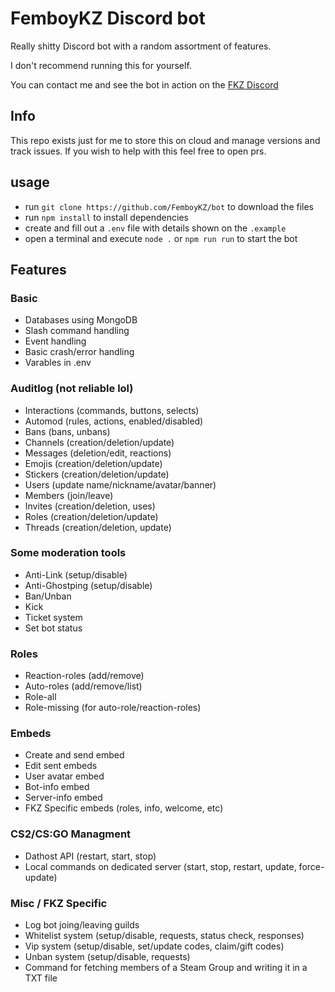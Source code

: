 
# FemboyKZ Discord bot

Really shitty Discord bot with a random assortment of features.

I don't recommend running this for yourself.

You can contact me and see the bot in action on the [FKZ Discord](https://discord.gg/fkz)

## Info

This repo exists just for me to store this on cloud and manage versions and track issues.
If you wish to help with this feel free to open prs.

## usage

- run `git clone https://github.com/FemboyKZ/bot` to download the files
- run `npm install` to install dependencies
- create and fill out a `.env` file with details shown on the `.example`
- open a terminal and execute `node .` or `npm run run` to start the bot

## Features

### Basic

- Databases using MongoDB
- Slash command handling
- Event handling
- Basic crash/error handling
- Varables in .env

### Auditlog (not reliable lol)

- Interactions (commands, buttons, selects)
- Automod (rules, actions, enabled/disabled)
- Bans (bans, unbans)
- Channels (creation/deletion/update)
- Messages (deletion/edit, reactions)
- Emojis (creation/deletion/update)
- Stickers (creation/deletion/update)
- Users (update name/nickname/avatar/banner)
- Members (join/leave)
- Invites (creation/deletion, uses)
- Roles (creation/deletion/update)
- Threads (creation/deletion, update)

### Some moderation tools

- Anti-Link (setup/disable)
- Anti-Ghostping (setup/disable)
- Ban/Unban
- Kick
- Ticket system
- Set bot status

### Roles

- Reaction-roles (add/remove)
- Auto-roles (add/remove/list)
- Role-all
- Role-missing (for auto-role/reaction-roles)

### Embeds

- Create and send embed
- Edit sent embeds
- User avatar embed
- Bot-info embed
- Server-info embed
- FKZ Specific embeds (roles, info, welcome, etc)

### CS2/CS:GO Managment

- Dathost API (restart, start, stop)
- Local commands on dedicated server (start, stop, restart, update, force-update)

### Misc / FKZ Specific

- Log bot joing/leaving guilds
- Whitelist system (setup/disable, requests, status check, responses)
- Vip system (setup/disable, set/update codes, claim/gift codes)
- Unban system (setup/disable, requests)
- Command for fetching members of a Steam Group and writing it in a TXT file
